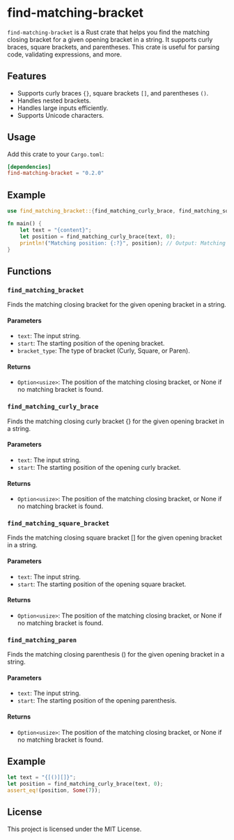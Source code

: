 
# find-matching-bracket

`find-matching-bracket` is a Rust crate that helps you find the matching closing bracket for a given opening bracket in a string. It supports curly braces, square brackets, and parentheses. This crate is useful for parsing code, validating expressions, and more.

## Features

- Supports curly braces `{}`, square brackets `[]`, and parentheses `()`.
- Handles nested brackets.
- Handles large inputs efficiently.
- Supports Unicode characters.

## Usage

Add this crate to your `Cargo.toml`:

```toml
[dependencies]
find-matching-bracket = "0.2.0"
```

## Example

```rust
use find_matching_bracket::{find_matching_curly_brace, find_matching_square_bracket, find_matching_paren};

fn main() {
    let text = "{content}";
    let position = find_matching_curly_brace(text, 0);
    println!("Matching position: {:?}", position); // Output: Matching position: Some(8)
}
```

## Functions

### `find_matching_bracket`
Finds the matching closing bracket for the given opening bracket in a string.

#### Parameters

- `text`: The input string.
- `start`: The starting position of the opening bracket.
- `bracket_type`: The type of bracket (Curly, Square, or Paren).

#### Returns
- `Option<usize>`: The position of the matching closing bracket, or None if no matching bracket is found.

### `find_matching_curly_brace`
Finds the matching closing curly bracket {} for the given opening bracket in a string.

#### Parameters
- `text`: The input string.
- `start`: The starting position of the opening curly bracket.

#### Returns
- `Option<usize>`: The position of the matching closing bracket, or None if no matching bracket is found.

### `find_matching_square_bracket`
Finds the matching closing square bracket [] for the given opening bracket in a string.

#### Parameters
- `text`: The input string.
- `start`: The starting position of the opening square bracket.

#### Returns
- `Option<usize>`: The position of the matching closing bracket, or None if no matching bracket is found.

### `find_matching_paren`
Finds the matching closing parenthesis () for the given opening bracket in a string.

#### Parameters
- `text`: The input string.
- `start`: The starting position of the opening parenthesis.

#### Returns
- `Option<usize>`: The position of the matching closing bracket, or None if no matching bracket is found.

## Example
```rust
let text = "{[()][]}";
let position = find_matching_curly_brace(text, 0);
assert_eq!(position, Some(7));
```

## License
This project is licensed under the MIT License.
